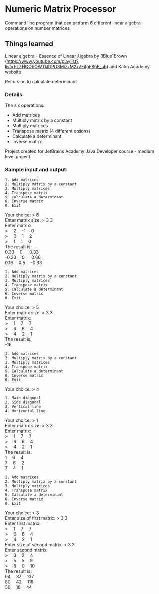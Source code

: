 # Numeric Matrix Processor

Command line program that can perform 6 different linear algebra operations on number matrices

## Things learned

Linear algebra - Essence of Linear Algebra by 3Blue1Brown (https://www.youtube.com/playlist?list=PLZHQObOWTQDPD3MizzM2xVFitgF8hE_ab) and Kahn Academy website

Recursion to calculate determinant

### Details

The six operations:

* Add matrices
* Multiply matrix by a constant
* Multiply matrices
* Transpose matrix (4 different options)
* Calculate a determinant
* Inverse matrix

Project created for JetBrains Academy Java Developer course - medium level project.

### Sample input and output:
```
1. Add matrices
2. Multiply matrix by a constant
3. Multiply matrices
4. Transpose matrix
5. Calculate a determinant
6. Inverse matrix
0. Exit
```
Your choice: > 6\
Enter matrix size: > 3 3\
Enter matrix:\
\> &emsp;2 &emsp;-1 &emsp;0\
\> &emsp;0 &emsp;1 &emsp;2\
\> &emsp;1 &emsp;1 &emsp;0\
The result is:\
  0.33   &emsp;0  &emsp; 0.33\
-0.33   &emsp;0  &emsp; 0.66\
  0.16   &emsp;0.5 &emsp;-0.33
 ```
1. Add matrices
2. Multiply matrix by a constant
3. Multiply matrices
4. Transpose matrix
5. Calculate a determinant
6. Inverse matrix
0. Exit
```
Your choice: > 5\
Enter matrix size: > 3 3\
Enter matrix:\
\> &emsp;1 &emsp;7 &emsp;7\
\> &emsp;6 &emsp;6 &emsp;4\
\> &emsp;4 &emsp;2 &emsp;1\
The result is:\
-16
 ```
1. Add matrices
2. Multiply matrix by a constant
3. Multiply matrices
4. Transpose matrix
5. Calculate a determinant
6. Inverse matrix
0. Exit
```
Your choice: > 4
```
1. Main diagonal
2. Side diagonal
3. Vertical line
4. Horizontal line
```
Your choice: > 1\
Enter matrix size: > 3 3\
Enter matrix:\
\> &emsp;1 &emsp;7 &emsp;7\
\> &emsp;6 &emsp;6 &emsp;4\
\> &emsp;4 &emsp;2 &emsp;1\
The result is:\
1 &emsp;6 &emsp;4\
7 &emsp;6 &emsp;2\
7 &emsp;4 &emsp;1
 ```
1. Add matrices
2. Multiply matrix by a constant
3. Multiply matrices
4. Transpose matrix
5. Calculate a determinant
6. Inverse matrix
0. Exit
```
Your choice: > 3\
Enter size of first matrix: > 3 3\
Enter first matrix:\
\> &emsp;1 &emsp;7 &emsp;7\
\> &emsp;6 &emsp;6 &emsp;4\
\> &emsp;4 &emsp;2 &emsp;1\
Enter size of second matrix: > 3 3\
Enter second matrix:\
\> &emsp;3 &emsp;2 &emsp;4\
\> &emsp;5 &emsp;5 &emsp;9\
\> &emsp;8 &emsp;0 &emsp;10\
The result is:\
94 &emsp;37 &emsp;137\
80 &emsp;42 &emsp;118\
30 &emsp;18 &emsp;44
